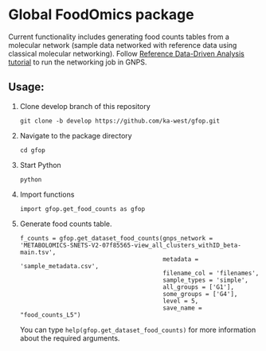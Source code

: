 # Global FoodOmics package

Current functionality includes generating food counts tables from a molecular network (sample data networked with reference data using classical molecular networking). Follow [Reference Data-Driven Analysis tutorial](https://docs.google.com/document/d/15PzVIoDcONCCaAe8GDEM8YBGTdrgDTFA-7VqWjrqEFM/edit?usp=sharing) to run the networking job in GNPS.

## Usage:
1. Clone develop branch of this repository

    ```
    git clone -b develop https://github.com/ka-west/gfop.git
    ```

2. Navigate to the package directory

    ```
    cd gfop
    ```

3. Start Python

    ```
    python
    ```

4. Import functions

    ```
    import gfop.get_food_counts as gfop
    ```

5. Generate food counts table.

    ```
    f_counts = gfop.get_dataset_food_counts(gnps_network = 'METABOLOMICS-SNETS-V2-07f85565-view_all_clusters_withID_beta-main.tsv',
                                            metadata = 'sample_metadata.csv',
                                            filename_col = 'filenames',
                                            sample_types = 'simple',
                                            all_groups = ['G1'],
                                            some_groups = ['G4'],
                                            level = 5,
                                            save_name = "food_counts_L5")
    ```
    
    You can type `help(gfop.get_dataset_food_counts)` for more information about the required arguments.
